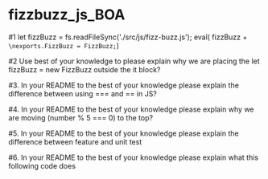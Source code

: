 # fizzbuzz_js_BOA
#1
let  fizzBuzz = fs.readFileSync('./src/js/fizz-buzz.js');
eval( fizzBuzz + `\nexports.FizzBuzz = FizzBuzz;`)

#2 
Use best of your knowledge to please explain why we are placing the let fizzBuzz = new FizzBuzz outside the it block?

 #3. In your README to the best of your knowledge please explain the difference between using === and == in JS?

 #4. 
 In your README to the best of your knowledge please explain why we are moving (number % 5 === 0) to the top?

#5.
 In your README to the best of your knowledge please explain the difference between feature and unit test

#6. 
In your README to the best of your knowledge please explain what this following code does

